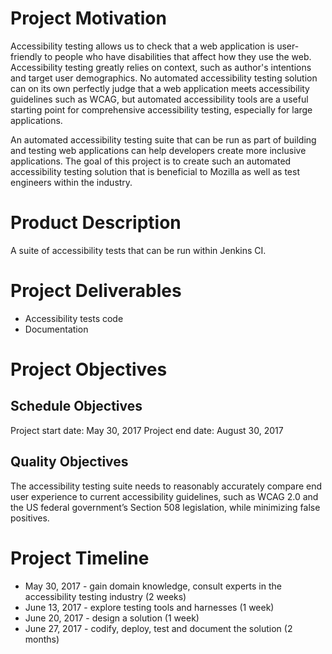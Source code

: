 # Project Motivation
Accessibility testing allows us to check that a web application is user-friendly to people who have disabilities that affect how they use the web. Accessibility testing greatly relies on context, such as author's intentions and target user demographics. No automated accessibility testing solution can on its own perfectly judge that a web application meets accessibility guidelines such as WCAG, but automated accessibility tools are a useful starting point for comprehensive accessibility testing, especially for large applications.

An automated accessibility testing suite that can be run as part of building and testing web applications can help developers create more inclusive applications. The goal of this project is to create such an automated accessibility testing solution that is beneficial to Mozilla as well as test engineers within the industry.

# Product Description
A suite of accessibility tests that can be run within Jenkins CI.

# Project Deliverables
  * Accessibility tests code
  * Documentation

# Project Objectives
## Schedule Objectives
Project start date: May 30, 2017 
Project end date: August 30, 2017

## Quality Objectives
The accessibility testing suite needs to reasonably accurately compare end user experience to current accessibility guidelines, such as WCAG 2.0 and the US federal government’s Section 508 legislation, while minimizing false positives.

# Project Timeline
  * May 30, 2017 - gain domain knowledge, consult experts in the accessibility testing industry (2 weeks)
  * June 13, 2017 - explore testing tools and harnesses (1 week)
  * June 20, 2017 - design a solution (1 week)
  * June 27, 2017 - codify, deploy, test and document the solution (2 months)
